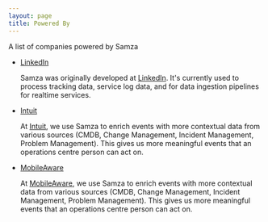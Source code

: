 ```yaml
---
layout: page
title: Powered By
---
```

<!--
   Licensed to the Apache Software Foundation (ASF) under one or more
   contributor license agreements.  See the NOTICE file distributed with
   this work for additional information regarding copyright ownership.
   The ASF licenses this file to You under the Apache License, Version 2.0
   (the "License"); you may not use this file except in compliance with
   the License.  You may obtain a copy of the License at

       http://www.apache.org/licenses/LICENSE-2.0

   Unless required by applicable law or agreed to in writing, software
   distributed under the License is distributed on an "AS IS" BASIS,
   WITHOUT WARRANTIES OR CONDITIONS OF ANY KIND, either express or implied.
   See the License for the specific language governing permissions and
   limitations under the License.
-->

A list of companies powered by Samza

<ul class="powered-by">

  <li>
    <span title="linkedin">
      <span style="background-image: url('https://logo.clearbit.com/linkedin.com?size=256');"></span>
    </span>
    <div>
      <a href="https://linkedin.com" class="external-link" rel="nofollow">
        <i class="icon ion-md-share-alt"></i> LinkedIn
      </a>
      <p>
      Samza was originally developed at <a class="external-link" href="https://linkedin.com/" rel="nofollow">LinkedIn</a>. It's currently used to process tracking data, service log data, and for data ingestion pipelines for realtime services.
      </p>
    </div>
  </li>

  <li>
    <span title="Intuit">
      <span style="background-image: url('https://logo.clearbit.com/intuit.com?size=256');"></span>
    </span>
    <div>
      <a href="https://www.intuit.com/" class="external-link" rel="nofollow">
        <i class="icon ion-md-share-alt"></i> Intuit
      </a>
      <p>
      At <a class="external-link" href="https://www.intuit.com/" rel="nofollow">Intuit</a>, we use Samza to enrich events with more contextual data from various sources (CMDB, Change Management, Incident Management, Problem Management). This gives us more meaningful events that an operations centre person can act on.
      </p>
    </div>
  </li>

  <li>
    <span title="MobileAware">
      <span style="background-image: url('https://logo.clearbit.com/mobileaware.com?size=256');"></span>
    </span>
    <div>
      <a href="https://www.mobileaware.com/" class="external-link" rel="nofollow">
        <i class="icon ion-md-share-alt"></i> MobileAware
      </a>
      <p>
      At <a class="external-link" href="https://www.mobileaware.com/" rel="nofollow">MobileAware</a>, we use Samza to enrich events with more contextual data from various sources (CMDB, Change Management, Incident Management, Problem Management). This gives us more meaningful events that an operations centre person can act on.
      </p>
    </div>
  </li>

</ul>